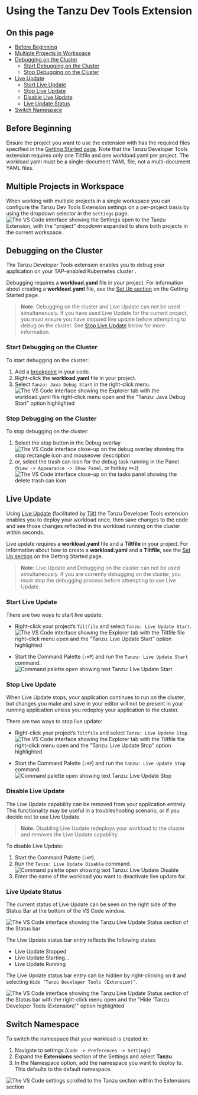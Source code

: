 # Using the Tanzu Dev Tools Extension

## <a id=on-this-page></a> On this page

- [Before Beginning](#before-beginning)
- [Multiple Projects in Workspace](#multiple-projects-in-workspace)
- [Debugging on the Cluster](#debugging-on-the-cluster)
  - [Start Debugging on the Cluster](#start-debugging-on-the-cluster)
  - [Stop Debugging on the Cluster](#stop-debugging-on-the-cluster)
- [Live Update](#live-update)
  - [Start Live Update](#start-live-update)
  - [Stop Live Update](#stop-live-update)
  - [Disable Live Update](#disable-live-update)
  - [Live Update Status](#live-update-status)
- [Switch Namespace](#switch-namespace)

## <a id="before-beginning"></a> Before Beginning

Ensure the project you want to use the extension with has the required files specified in the [Getting Started page](../vscode-extension/getting-started.md). Note that the Tanzu Developer Tools extension requires only one Tiltfile and one workload.yaml per project. The workload.yaml must be a single-document YAML file, not a multi-document YAML files.

## <a id="multiple-projects-in-workspace"></a> Multiple Projects in Workspace

When working with multiple projects in a single workspace you can configure the Tanzu Dev Tools Extension settings on a per-project basis by using the dropdown selector in the `Settings` page.
![The VS Code interface showing the Settings open to the Tanzu Extension, with the "project" dropdown expanded to show both projects in the current workspace.](../images/vscode-multiple-projects.png)

## <a id="debugging-on-the-cluster"></a> Debugging on the Cluster

The Tanzu Developer Tools extension enables you to debug your application on your TAP-enabled Kubernetes cluster .

Debugging requires a **workload.yaml** file in your project. For information about creating a **workload.yaml** file, see the [Set Up section](../vscode-extension/getting-started.md#set-up-tanzu-dev-tools) on the Getting Started page.

> **Note:** Debugging on the cluster and Live Update can not be used simultaneously. If you have used Live Update for the current project, you must ensure you have stopped live update before attempting to debug on the cluster. See [Stop Live Update](#stop-live-update) below for more information.

### <a id="start-debugging-on-the-cluster"></a> Start Debugging on the Cluster

To start debugging on the cluster:
1. Add a [breakpoint](https://code.visualstudio.com/docs/editor/debugging#_breakpoints) in your code.
1. Right-click the **workload.yaml** file in your project.
1. Select `Tanzu: Java Debug Start` in the right-click menu.
![The VS Code interface showing the Explorer tab with the workload.yaml file right-click menu open and the "Tanzu: Java Debug Start" option highlighted](../images/vscode-startdebug1.png)

### <a id="stop-debugging-on-the-cluster"></a> Stop Debugging on the Cluster

To stop debugging on the cluster:
1. Select the stop button in the Debug overlay
![The VS Code interface close-up on the debug overlay showing the stop rectangle icon and mouseover description](../images/vscode-stopdebug1.png)
1. or, select the trash can icon for the debug task running in the Panel (`View -> Appearance -> Show Panel`, or hotkey `⌘+J`)
![The VS Code interface close-up on the tasks panel showing the delete trash can icon](../images/vscode-stopdebug2.png)

## <a id="live-update"></a> Live Update

Using [Live Update](../glossary.md#live-update) (facilitated by [Tilt](https://docs.tilt.dev/)) the Tanzu Developer Tools extension enables you to deploy your workload once, then save changes to the code and see those changes reflected in the workload running on the cluster within seconds.

Live update requires a **workload.yaml** file and a **Tiltfile** in your project. For information about how to create a **workload.yaml** and a **Tiltfile**, see the [Set Up section](../vscode-extension/getting-started.md#set-up-tanzu-dev-tools) on the Getting Started page.

> **Note:** Live Update and Debugging on the cluster can not be used simultaneously. If you are currently debugging on the cluster, you must stop the debugging process before attempting to use Live Update.

### <a id="start-live-update"></a> Start Live Update

There are two ways to start live update:

- Right-click your project’s `Tiltfile` and select `Tanzu: Live Update Start`.
![The VS Code interface showing the Explorer tab with the Tiltfile file right-click menu open and the "Tanzu: Live Update Start" option highlighted](../images/vscode-startliveupdate1.png)

- Start the Command Palette (`⇧⌘P`) and run the `Tanzu: Live Update Start` command.
![Command palette open showing text Tanzu: Live Update Start](../images/vscode-startliveupdate2.png)

### <a id="stop-live-update"></a> Stop Live Update

When Live Update stops, your application continues to run on the cluster, but changes you make and save in your editor will not be present in your running application unless you redeploy your application to the cluster.

There are two ways to stop live update:

- Right-click your project’s `Tiltfile` and select `Tanzu: Live Update Stop`.
![The VS Code interface showing the Explorer tab with the Tiltfile file right-click menu open and the "Tanzu: Live Update Stop" option highlighted](../images/vscode-stopliveupdate1.png)

- Start the Command Palette (`⇧⌘P`) and run the `Tanzu: Live Update Stop` command.
![Command palette open showing text Tanzu: Live Update Stop](../images/vscode-stopliveupdate2.png)

### <a id="disable-live-update"></a> Disable Live Update

The Live Update capability can be removed from your application entirely. This functionality may be useful in a troubleshooting scenario, or if you decide not to use Live Update.

> **Note:** Disabling Live Update redeploys your workload to the cluster and removes the Live Update capability.

To disable Live Update:
1. Start the Command Palette (`⇧⌘P`).
1. Run the `Tanzu: Live Update Disable` command.
![Command palette open showing text Tanzu: Live Update Disable](../images/vscode-liveupdatedisable.png)
1. Enter the name of the workload you want to deactivate live update for.

### <a id="live-update-status"></a> Live Update Status

The current status of Live Update can be seen on the right side of the Status Bar at the bottom of the VS Code window.

![The VS Code interface showing the Tanzu Live Update Status section of the Status bar](../images/vscode-liveupdatestatus1.png)

The Live Update status bar entry reflects the following states:
- Live Update Stopped
- Live Update Starting…
- Live Update Running

The Live Update status bar entry can be hidden by right-clicking on it and selecting `Hide ‘Tanzu Developer Tools (Extension)’`.

![The VS Code interface showing the Tanzu Live Update Status section of the Status bar with the right-click menu open and the "Hide 'Tanzu Developer Tools (Extension)'" option highlighted](../images/vscode-liveupdatestatus2.png)

## <a id="switch-namespace"></a> Switch Namespace

To switch the namespace that your workload is created in:
1. Navigate to settings (`Code -> Preferences -> Settings`)
1. Expand the **Extensions** section of the Settings and select **Tanzu**
1. In the Namespace option, add the namespace you want to deploy to. This defaults to the default namespace.

![The VS Code settings scrolled to the Tanzu section within the Extensions section](../images/vscode-switchnamespace1.png)
